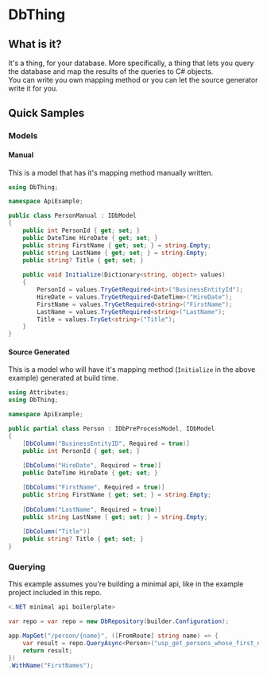 # DbThing
## What is it?
It's a thing, for your database. More specifically, a thing that lets you query the database and map the results of the queries to C# objects.   
You can write you own mapping method or you can let the source generator write it for you.

## Quick Samples
### Models
#### Manual
This is a model that has it's mapping method manually written. 
```csharp
using DbThing;

namespace ApiExample;

public class PersonManual : IDbModel
{
    public int PersonId { get; set; }
    public DateTime HireDate { get; set; }
    public string FirstName { get; set; } = string.Empty;
    public string LastName { get; set; } = string.Empty;
    public string? Title { get; set; }
    
    public void Initialize(Dictionary<string, object> values)
    {
        PersonId = values.TryGetRequired<int>("BusinessEntityId");
        HireDate = values.TryGetRequired<DateTime>("HireDate");
        FirstName = values.TryGetRequired<string>("FirstName");
        LastName = values.TryGetRequired<string>("LastName");
        Title = values.TryGet<string>("Title");
    }
}
```
#### Source Generated
This is a model who will have it's mapping method (`Initialize` in the above example) generated at build time.
```csharp
using Attributes;
using DbThing;

namespace ApiExample;

public partial class Person : IDbPreProcessModel, IDbModel
{
    [DbColumn("BusinessEntityID", Required = true)]
    public int PersonId { get; set; }
    
    [DbColumn("HireDate", Required = true)]
    public DateTime HireDate { get; set; }

    [DbColumn("FirstName", Required = true)]
    public string FirstName { get; set; } = string.Empty;
    
    [DbColumn("LastName", Required = true)]
    public string LastName { get; set; } = string.Empty;
    
    [DbColumn("Title")]
    public string? Title { get; set; }
}
```
### Querying
This example assumes you're building a minimal api, like in the example project included in this repo. 
```csharp
<.NET minimal api boilerplate>

var repo = var repo = new DbRepository(builder.Configuration);

app.MapGet("/person/{name}", ([FromRoute] string name) => {
    var result = repo.QueryAsync<Person>("usp_get_persons_whose_first_name_is", [new SqlParameter("@name", name)]);
    return result;
})
.WithName("FirstNames");
```
